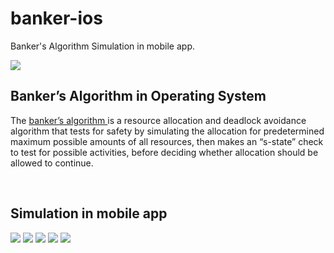 # banker-ios

Banker's Algorithm Simulation in mobile app.

![](./screenshot/main.png)

## Banker’s Algorithm in Operating System

The [banker’s algorithm ](https://www.geeksforgeeks.org/bankers-algorithm-in-operating-system-2/)is a resource allocation and deadlock avoidance algorithm that tests for safety by simulating the allocation for predetermined maximum possible amounts of all resources, then makes an “s-state” check to test for possible activities, before deciding whether allocation should be allowed to continue.

<Br/>

## Simulation in mobile app

![](./screenshot/simulator-1.png)
![](./screenshot/simulator-2.png)
![](./screenshot/simulator-3.png)
![](./screenshot/simulator-4.png)
![](./screenshot/simulator-5.png)
